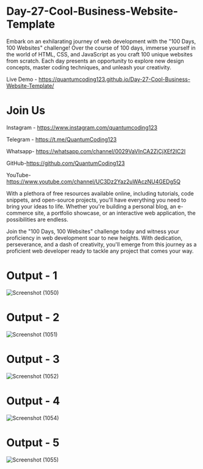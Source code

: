 # Day-27-Cool-Business-Website-Template
Embark on an exhilarating journey of web development with the "100 Days, 100 Websites" challenge! Over the course of 100 days, immerse yourself in the world of HTML, CSS, and JavaScript as you craft 100 unique websites from scratch. Each day presents an opportunity to explore new design concepts, master coding techniques, and unleash your creativity.

Live Demo - https://quantumcoding123.github.io/Day-27-Cool-Business-Website-Template/

# Join Us

Instagram - https://www.instagram.com/quantumcoding123

Telegram - https://t.me/QuantumCoding123

Whatsapp- https://whatsapp.com/channel/0029VaVInCA2ZjCjXEf2IC2I

GitHub-https://github.com/QuantumCoding123

YouTube-https://www.youtube.com/channel/UC3Dz2Yaz2uWAczNU4GEDg5Q

With a plethora of free resources available online, including tutorials, code snippets, and open-source projects, you'll have everything you need to bring your ideas to life. Whether you're building a personal blog, an e-commerce site, a portfolio showcase, or an interactive web application, the possibilities are endless.

Join the "100 Days, 100 Websites" challenge today and witness your proficiency in web development soar to new heights. With dedication, perseverance, and a dash of creativity, you'll emerge from this journey as a proficient web developer ready to tackle any project that comes your way.

# Output - 1
![Screenshot (1050)](https://github.com/user-attachments/assets/07f6871b-fc8e-4e29-b8d3-dc07074b202a)

# Output - 2

![Screenshot (1051)](https://github.com/user-attachments/assets/4de52d0e-585a-4b9d-b2e9-8a84c6e03388)

# Output - 3

![Screenshot (1052)](https://github.com/user-attachments/assets/9c79bf3c-e55a-4472-bffe-adaac0fe4129)

# Output - 4

![Screenshot (1054)](https://github.com/user-attachments/assets/f7f974be-d018-47e7-847a-21ed730976f3)

# Output - 5

![Screenshot (1055)](https://github.com/user-attachments/assets/23a46535-0afa-400b-a245-41bdb0bc05b7)


